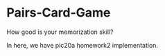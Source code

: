 # Pairs-Card-Game
How good is your memorization skill?

In here, we have pic20a homework2 implementation.
